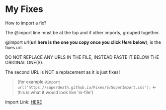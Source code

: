 # My Fixes

How to import a fix?

The @import line must be at the top and if other imports, grouped together.

@import url(**url here is the one you copy once you click *Here* below**); is the fixes url.

DO NOT REPLACE ANY URLS IN THE FILE, INSTEAD PASTE IT BELOW THE ORIGINAL ONE(S).

The second URL is NOT a replacement as it is just fixes!
> (for example `@import url('https://superdeath.github.io/Fixes/S/SuperImport.css');` <- this is what it would look like 'in-file')


Import Link: [HERE](https://superdeath.github.io/Fixes/S/SuperImport.css)
